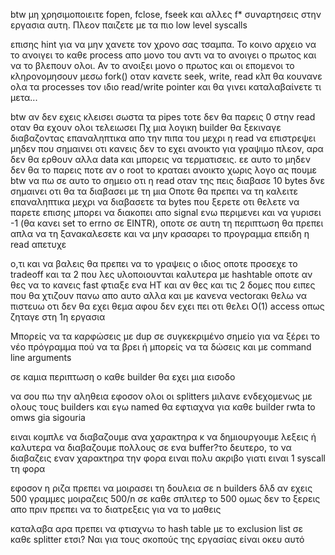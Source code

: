 btw μη χρησιμοποιειτε fopen, fclose, fseek και αλλες f* συναρτησεις στην εργασια αυτη. Πλεον παιζετε με τα πιο low level syscalls

επισης hint για να μην χανετε τον χρονο σας τσαμπα. Το κοινο αρχειο να το ανοιγει το καθε process απο μονο του αντι να το ανοιγει ο πρωτος και να το βλεπουν ολοι. Αν το ανοιξει μονο ο πρωτος και οι επομενοι το κληρονομησουν μεσω fork() οταν κανετε seek, write, read κλπ θα κουνανε ολα τα processes τον ιδιο read/write pointer και θα γινει καταλαβαίνετε τι μετα...

btw αν δεν εχεις κλεισει σωστα τα pipes τοτε δεν θα παρεις 0 στην read οταν θα εχουν ολοι τελειωσει
Πχ μια λογικη builder θα ξεκιναγε διαβαζοντας επαναληπτικα απο την πιπα του μεχρι η read να επιστρεψει μηδεν που σημαινει οτι κανεις δεν το εχει ανοικτο για γραψιμο πλεον, αρα δεν θα ερθουν αλλα data και μπορεις να τερματισεις. εε αυτο το μηδεν δεν θα το παρεις ποτε αν ο root το κραταει ανοικτο χωρις λογο ας πουμε
btw να πω σε αυτο το σημειο οτι η read οταν της πεις διαβασε 10 bytes δνε σημαινει οτι θα τα διαβασει με τη μια
Οποτε θα πρεπει να τη καλειτε επαναληπτικα μεχρι να διαβασετε τα bytes που ξερετε οτι θελετε να παρετε
επισης μπορει να διακοπει απο signal ενω περιμενει και να γυρισει -1 (θα κανει set το errno σε EINTR), οποτε σε αυτη τη περιπτωση θα πρεπει απλα να τη ξανακαλεσετε και να μην κρασαρει το προγραμμα επειδη η read απετυχε

ο,τι και να βαλεις θα πρεπει να το γραψεις ο ιδιος οποτε προσεχε το tradeoff
και τα 2 που λες υλοποιουνται καλυτερα με hashtable οποτε αν θες να το κανεις fast φτιαξε ενα HT και αν θες και τις 2 δομες που ειπες που θα χτιζουν πανω απο αυτο
αλλα και με κανενα vectorακι θελω να πιστευω οτι δεν θα εχει θεμα αφου δεν εχει πει οτι θελει Ο(1) access οπως ζηταγε στη 1η εργασια

Μπορείς να τα καρφώσεις με dup σε συγκεκριμένο σημείο για να ξέρει το νέο πρόγραμμα πού να τα βρει ή μπορείς να τα δώσεις και με command line arguments

σε καμια περιπτωση
ο καθε builder θα εχει μια εισοδο

να σου πω την αληθεια εφοσον ολοι οι splitters μιλανε ενδεχομενως με ολους τους builders και εγω named θα εφτιαχνα για καθε builder
rwta to omws gia sigouria

ειναι κομπλε να διαβαζουμε ανα χαρακτηρα κ να δημιουργουμε λεξεις ή καλυτερα να διαβαζουμε πολλους σε ενα buffer?το δευτερο, το να διαβαζεις εναν χαρακτηρα την φορα ειναι πολυ ακριβο γιατι ειναι 1 syscall τη φορα

εφοσον η ριζα πρεπει να μοιρασει τη δουλεια σε n builders
δλδ αν εχεις 500 γραμμες μοιραζεις 500/n σε καθε σπλιτερ
το 500 ομως
δεν το ξερεις απο πριν
πρεπει να το διατρεξεις για να το μαθεις

καταλαβα αρα πρεπει να φτιαχνω το hash table με το exclusion list σε καθε splitter ετσι?
Ναι για τους σκοπούς της εργασίας είναι οκευ αυτό
